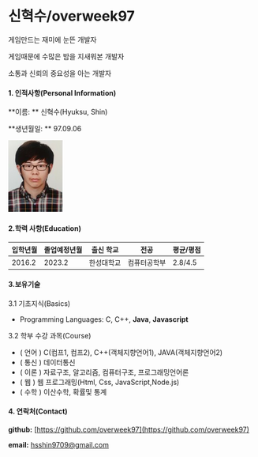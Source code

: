 # 신혁수/overweek97

게임만드는 재미에 눈뜬 개발자      

게임때문에 수많은 밤을 지새워본 개발자

소통과 신뢰의 중요성을 아는 개발자



#### 1. 인적사항(Personal Information)

**이름: ** 신혁수(Hyuksu, Shin)

**생년월일: ** 97.09.06

![image](./image.jpg)

#### 2.학력 사항(Education)

| 입학년월 | 졸업예정년월 | 출신 학교  | 전공         | 평균/평점 |
| -------- | ------------ | ---------- | ------------ | --------- |
| 2016.2   | 2023.2       | 한성대학교 | 컴퓨터공학부 | 2.8/4.5   |

#### 3.보유기술

3.1 기초지식(Basics)

- Programming Languages: C, C++, **Java**, **Javascript**

  

3.2 학부 수강 과목(Course)

- ( 언어 ) C(컴프1, 컴프2), C++(객체지향언어1), JAVA(객체지향언어2)  
- ( 통신 ) 데이터통신
- ( 이론 ) 자료구조, 알고리즘, 컴퓨터구조, 프로그래밍언어론  
- ( 웹 ) 웹 프로그래밍(Html, Css, JavaScript,Node.js)
- ( 수학 ) 이산수학, 확률및 통계

#### 4. 연락처(Contact)

**github:**  [https://github.com/overweek97](https://github.com/overweek97)

**email:**  [hsshin9709@gmail.com](hsshin9709@gmail.com)

